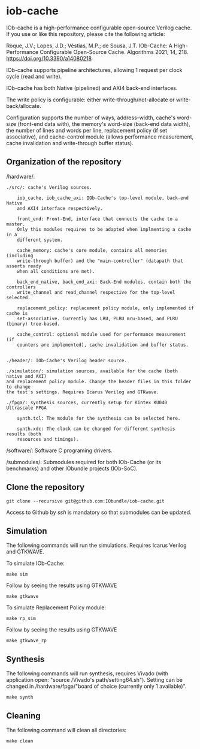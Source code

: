 # iob-cache

IOb-cache is a high-performance configurable open-source Verilog cache. If you use or like this repository, please cite the following article:

Roque, J.V.; Lopes, J.D.; Véstias, M.P.; de Sousa, J.T. IOb-Cache: A High-Performance Configurable Open-Source Cache. Algorithms 2021, 14, 218. https://doi.org/10.3390/a14080218 

IOb-cache supports pipeline architectures, allowing 1 request per clock cycle (read and write).

IOb-cache has both Native (pipelined) and AXI4 back-end interfaces.

The write policy is configurable: either write-through/not-allocate or write-back/allocate.

Configuration supports the number of ways, address-width, cache's word-size (front-end data with), the memory's word-size (back-end data width), the number of lines and words per line, replacement policy (if set associative), and cache-control module (allows performance measurement, cache invalidation and write-through buffer status).

## Organization of the repository

/hardware/:

	./src/: cache's Verilog sources.
		
		iob_cache, iob_cache_axi: IOb-Cache's top-level module, back-end Native 
		and AXI4 interface respectively.
		
		front_end: Front-End, interface that connects the cache to a master. 
		Only this modules requires to be adapted when implmenting a cache in a 
		different system.
		
		cache_memory: cache's core module, contains all memories (including 
		write-through buffer) and the "main-controller" (datapath that asserts ready 
		when all conditions are met).
		
		back_end_native, back_end_axi: Back-End modules, contain both the controllers 
		write_channel and read_channel respective for the top-level selected.
		
		replacement_policy: replacement policy module, only implemented if cache is 
		set-associative. Currently has LRU, PLRU mru-based, and PLRU (binary) tree-based.
		
		cache_control: optional module used for performance measurement (if 
		counters are implemented), cache invalidation and buffer status.
		
	
	./header/: IOb-Cache's Verilog header source.
	
	./simulation/: simulation sources, available for the cache (both native and AXI) 
	and replacement policy module. Change the header files in this folder to change 
	the test's settings. Requires Icarus Verilog and GTKwave.
	
	./fpga/: synthesis sources, currently setup for Kintex KU040 Ultrascale FPGA
	
		synth.tcl: The module for the synthesis can be selected here.
		
		synth.xdc: The clock can be changed for different synthesis results (both 
		resources and timings).
		
/software/: Software C programing drivers.

/submodules/: Submodules required for both IOb-Cache (or its benchmarks) and other IObundle 
projects (IOb-SoC).


## Clone the repository

``git clone --recursive git@github.com:IObundle/iob-cache.git``

Access to Github by *ssh* is mandatory so that submodules can be updated.



## Simulation

The following commands will run the simulations. Requires Icarus Verilog and GTKWAVE.

To simulate IOb-Cache:
```
make sim
```
Follow by seeing the results using GTKWAVE

```
make gtkwave
```

To simulate Replacement Policy module:
```
make rp_sim
```
Follow by seeing the results using GTKWAVE

```
make gtkwave_rp
```

## Synthesis

The following commands will run synthesis, requires Vivado (with application open: "source /Vivado's path/setting64.sh").
Setting can be changed in /hardware/fpga/"board of choice (currently only 1 available)".
```
make synth
```

## Cleaning

The following command will clean all directories: 
```
make clean
```
